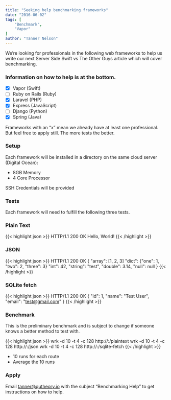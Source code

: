 ```yaml
---
title: "Seeking help benchmarking frameworks"
date: "2016-06-02"
tags: [
    "Benchmark",
    "Vapor"
]
author: "Tanner Nelson"
---
```


We’re looking for professionals in the following web frameworks to help us write our next Server Side Swift vs The Other Guys article which will cover benchmarking.

### Information on how to help is at the bottom.

* [x] Vapor (Swift)
* [ ] Ruby on Rails (Ruby)
* [x] Laravel (PHP)
* [x] Express (JavaScript)
* [ ] Django (Python)
* [x] Spring (Java)

Frameworks with an “x” mean we already have at least one professional. But feel free to apply still. The more tests the better.

### Setup

Each framework will be installed in a directory on the same cloud server (Digital Ocean):

* 8GB Memory
* 4 Core Processor

SSH Credentials will be provided

### Tests

Each framework will need to fulfill the following three tests.

### Plain Text

{{< highlight json >}}
HTTP/1.1 200 OK
Hello, World!
{{< /highlight >}}

### JSON

{{< highlight json >}}
HTTP/1.1 200 OK
{
    "array": [1, 2, 3]
    "dict": {"one": 1, "two": 2, "three": 3}
    "int": 42,
    "string": "test",
    "double": 3.14,
    "null": null
}
{{< /highlight >}}

### SQLite fetch

{{< highlight json >}}
HTTP/1.1 200 OK
{
    "id": 1,
    "name": "Test User",
    "email": "test@gmail.com"
}
{{< /highlight >}}

### Benchmark

This is the preliminary benchmark and is subject to change if someone knows a better method to test with.

{{< highlight json >}}
wrk -d 10 -t 4 -c 128 http://<host>:<port>/plaintext
wrk -d 10 -t 4 -c 128 http://<host>:<port>/json
wrk -d 10 -t 4 -c 128 http://<host>:<port>/sqlite-fetch
{{< /highlight >}}

* 10 runs for each route
* Average the 10 runs

### Apply

Email <tanner@qutheory.io> with the subject “Benchmarking Help” to get instructions on how to help.
